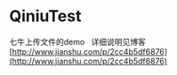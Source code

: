 # QiniuTest
七牛上传文件的demo
 
详细说明见博客[http://www.jianshu.com/p/2cc4b5df6876](http://www.jianshu.com/p/2cc4b5df6876)
